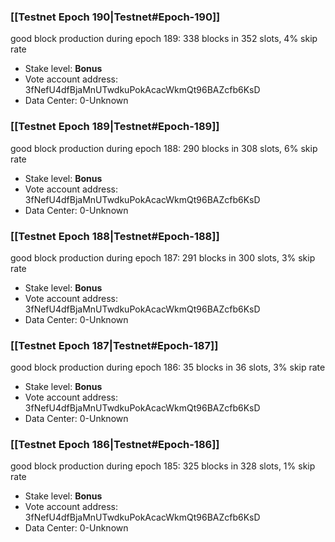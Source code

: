 ### [[Testnet Epoch 190|Testnet#Epoch-190]]
good block production during epoch 189: 338 blocks in 352 slots, 4% skip rate
* Stake level: **Bonus** 
* Vote account address: 3fNefU4dfBjaMnUTwdkuPokAcacWkmQt96BAZcfb6KsD
* Data Center: 0-Unknown
### [[Testnet Epoch 189|Testnet#Epoch-189]]
good block production during epoch 188: 290 blocks in 308 slots, 6% skip rate
* Stake level: **Bonus** 
* Vote account address: 3fNefU4dfBjaMnUTwdkuPokAcacWkmQt96BAZcfb6KsD
* Data Center: 0-Unknown
### [[Testnet Epoch 188|Testnet#Epoch-188]]
good block production during epoch 187: 291 blocks in 300 slots, 3% skip rate
* Stake level: **Bonus** 
* Vote account address: 3fNefU4dfBjaMnUTwdkuPokAcacWkmQt96BAZcfb6KsD
* Data Center: 0-Unknown
### [[Testnet Epoch 187|Testnet#Epoch-187]]
good block production during epoch 186: 35 blocks in 36 slots, 3% skip rate
* Stake level: **Bonus** 
* Vote account address: 3fNefU4dfBjaMnUTwdkuPokAcacWkmQt96BAZcfb6KsD
* Data Center: 0-Unknown
### [[Testnet Epoch 186|Testnet#Epoch-186]]
good block production during epoch 185: 325 blocks in 328 slots, 1% skip rate
* Stake level: **Bonus** 
* Vote account address: 3fNefU4dfBjaMnUTwdkuPokAcacWkmQt96BAZcfb6KsD
* Data Center: 0-Unknown